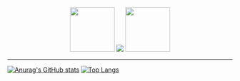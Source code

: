 <div align="center">
<img src="https://media.giphy.com/media/KzJkzjggfGN5Py6nkT/giphy.gif" width=100 height=100>  <img src="https://media.giphy.com/media/vWetSaUaNNrdpNNcAX/giphy.gif">  <img src="https://media.giphy.com/media/KzJkzjggfGN5Py6nkT/giphy.gif" width=100 height=100> 
</div>


---

[![Anurag's GitHub stats](https://github-readme-stats.vercel.app/api?username=danrongLi&&show_icons=true&icon_color=805AD5&text_color=718096&bg_color=ffffff&hide_title=true&hide_border=true&hide=contribs,issues)](https://github.com/anuraghazra/github-readme-stats)
[![Top Langs](https://github-readme-stats.vercel.app/api/top-langs/?username=danrongLi&layout=compact&show_icons=true&icon_color=805AD5&text_color=718096&bg_color=ffffff&hide_title=true&hide_border=true)](https://github.com/anuraghazra/github-readme-stats)
